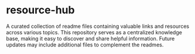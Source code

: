 # resource-hub
A curated collection of readme files containing valuable links and resources across various topics. This repository serves as a centralized knowledge base, making it easy to discover and share helpful information. Future updates may include additional files to complement the readmes.
